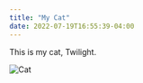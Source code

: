```yaml
---
title: "My Cat"
date: 2022-07-19T16:55:39-04:00
---
```


This is my cat, Twilight.

![Cat](/img/cat.jpeg)
